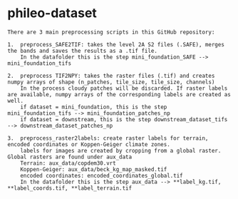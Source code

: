 # phileo-dataset
    There are 3 main preprocessing scripts in this GitHub repository:

    1.  preprocess_SAFE2TIF: takes the level 2A S2 files (.SAFE), merges the bands and saves the results as a .tif file.
        In the datafolder this is the step mini_foundation_SAFE --> mini_foundation_tifs

    2.  preprocess TIF2NPY: takes the raster files (.tif) and creates numpy arrays of shape (n_patches, tile_size, tile_size, channels)
        In the process cloudy patches will be discarded. If raster labels are available, numpy arrays of the corresponding labels are created as well.
        if dataset = mini_foundation, this is the step mini_foundation_tifs --> mini_foundation_patches_np
        if dataset = downstream, this is the step downstream_dataset_tifs --> downstream_dataset_patches_np

    3.  preprocess_raster2labels: create raster labels for terrain, encoded coordinates or Koppen-Geiger climate zones.
        labels for images are created by cropping from a global raster. Global rasters are found under aux_data
        Terrain: aux_data/copdem30.vrt
        Koppen-Geiger: aux_data/beck_kg_map_masked.tif
        encoded coordinates: encoded_coordinates_global.tif
        In the datafolder this is the step aux_data --> **label_kg.tif, **label_coords.tif, **label_terrain.tif

